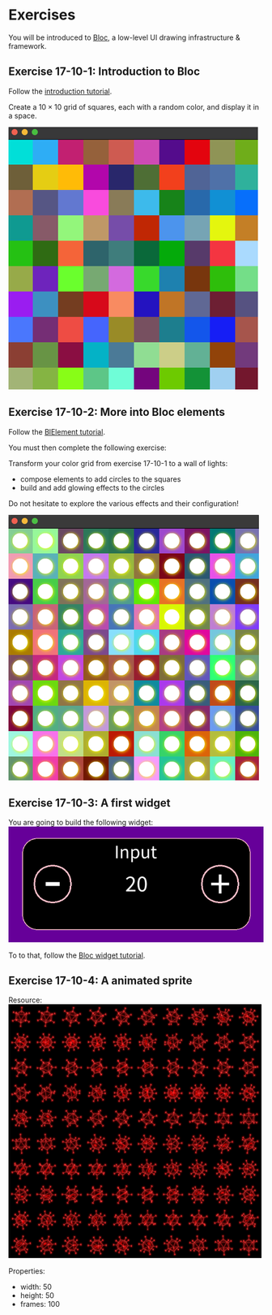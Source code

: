 # Exercises

You will be introduced to [Bloc](https://github.com/pharo-graphics/Bloc), a low-level UI drawing infrastructure & framework.

## Exercise 17-10-1: Introduction to Bloc

Follow the [introduction tutorial](/4%20-%20Additional%20resources/bloc/bloc-introduction.md).

Create a $10\times10$ grid of squares, each with a random color, and display it in a space.

![Creating a grid of elements.](/4%20-%20Additional%20resources/bloc/figures/elementsGrid.png)

## Exercise 17-10-2: More into Bloc elements

Follow the [BlElement tutorial](/4%20-%20Additional%20resources/bloc/bloc-bl-elements.md).

You must then complete the following exercise: 

Transform your color grid from exercise 17-10-1 to a wall of lights:
- compose elements to add circles to the squares
- build and add glowing effects to the circles

Do not hesitate to explore the various effects and their configuration!

![Creating a grid of elements.](/4%20-%20Additional%20resources/bloc/figures/elementsGridLights.png)

## Exercise 17-10-3: A first widget
You are going to build the following widget: 
![An integer input widget.](/4%20-%20Additional%20resources/bloc/figures/input.png)

To to that, follow the [Bloc widget tutorial](/4%20-%20Additional%20resources/bloc/bloc-widget-tutorial.md).

## Exercise 17-10-4: A animated sprite
Resource: ![a 100x100 sprite example](https://github.com/ycorre/molecular/blob/master/res/action/characters/e001Sp.png)

Properties: 
- width: 50
- height: 50
- frames: 100
